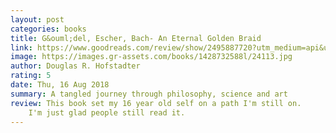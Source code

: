 ```yaml
---
layout: post
categories: books
title: G&ouml;del, Escher, Bach- An Eternal Golden Braid
link: https://www.goodreads.com/review/show/2495887720?utm_medium=api&utm_source=rss
image: https://images.gr-assets.com/books/1428732588l/24113.jpg
author: Douglas R. Hofstadter
rating: 5
date: Thu, 16 Aug 2018
summary: A tangled journey through philosophy, science and art
review: This book set my 16 year old self on a path I'm still on.
    I'm just glad people still read it.
---
```



